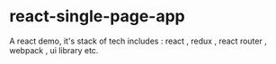 # react-single-page-app
A react demo, it's stack of tech includes : react , redux , react router , webpack , ui library etc.
